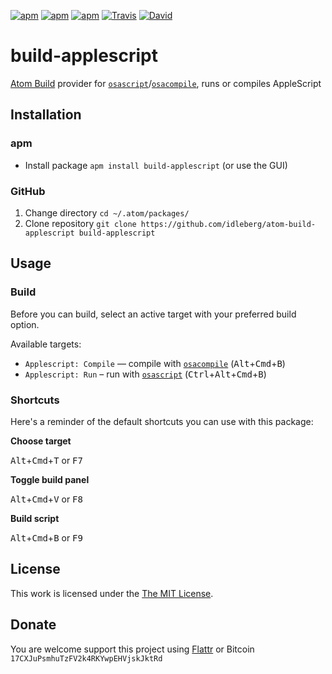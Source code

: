 [![apm](https://img.shields.io/apm/l/build-applescript.svg?style=flat-square)](https://atom.io/packages/build-applescript)
[![apm](https://img.shields.io/apm/v/build-applescript.svg?style=flat-square)](https://atom.io/packages/build-applescript)
[![apm](https://img.shields.io/apm/dm/build-applescript.svg?style=flat-square)](https://atom.io/packages/build-applescript)
[![Travis](https://img.shields.io/travis/idleberg/atom-build-applescript.svg?style=flat-square)](https://travis-ci.org/idleberg/atom-build-applescript)
[![David](https://img.shields.io/david/dev/idleberg/atom-build-applescript.svg?style=flat-square)](https://david-dm.org/idleberg/atom-build-applescript#info=dependencies)

# build-applescript

[Atom Build](https://atombuild.github.io/) provider for [`osascript`][osascript]/[`osacompile`](https://developer.apple.com/library/mac/documentation/Darwin/Reference/ManPages/man1/osacompile.1.html), runs or compiles AppleScript

## Installation

### apm

* Install package `apm install build-applescript` (or use the GUI)

### GitHub

1. Change directory `cd ~/.atom/packages/`
2. Clone repository `git clone https://github.com/idleberg/atom-build-applescript build-applescript`

## Usage

### Build

Before you can build, select an active target with your preferred build option.

Available targets:

* `Applescript: Compile` — compile with [`osacompile`][osacompile] (<kbd>Alt</kbd>+<kbd>Cmd</kbd>+<kbd>B</kbd>)
* `Applescript: Run` – run with [`osascript`][osascript] (<kbd>Ctrl</kbd>+<kbd>Alt</kbd>+<kbd>Cmd</kbd>+<kbd>B</kbd>)

### Shortcuts

Here's a reminder of the default shortcuts you can use with this package:

**Choose target**

<kbd>Alt</kbd>+<kbd>Cmd</kbd>+<kbd>T</kbd> or <kbd>F7</kbd>

**Toggle build panel**

<kbd>Alt</kbd>+<kbd>Cmd</kbd>+<kbd>V</kbd> or <kbd>F8</kbd>

**Build script**

<kbd>Alt</kbd>+<kbd>Cmd</kbd>+<kbd>B</kbd> or <kbd>F9</kbd>

## License

This work is licensed under the [The MIT License](LICENSE.md).

## Donate

You are welcome support this project using [Flattr](https://flattr.com/submit/auto?user_id=idleberg&url=https://github.com/idleberg/atom-build-applescript) or Bitcoin `17CXJuPsmhuTzFV2k4RKYwpEHVjskJktRd`

[osascript]: https://developer.apple.com/library/mac/documentation/Darwin/Reference/ManPages/man1/osascript.1.html
[osacompile]: https://developer.apple.com/library/mac/documentation/Darwin/Reference/ManPages/man1/osacompile.1.html